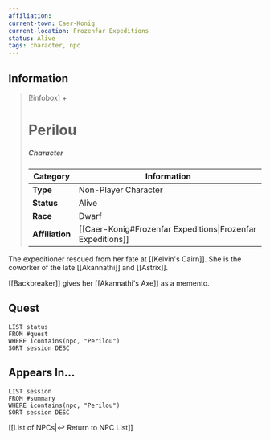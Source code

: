 ```yaml
---
affiliation:
current-town: Caer-Konig
current-location: Frozenfar Expeditions
status: Alive
tags: character, npc
---
```


## Information
> [!infobox] +
> # Perilou
> ##### Character
> | Category | Information |
> | ---- | ---- |
> | **Type** | Non-Player Character |
> | **Status** | Alive |
> | **Race** | Dwarf |
> | **Affiliation** | [[Caer-Konig#Frozenfar Expeditions\|Frozenfar Expeditions]] |

The expeditioner rescued from her fate at [[Kelvin's Cairn]]. She is the coworker of the late [[Akannathi]] and [[Astrix]].

[[Backbreaker]] gives her [[Akannathi's Axe]] as a memento.

## Quest

```dataview
LIST status
FROM #quest 
WHERE icontains(npc, "Perilou")
SORT session DESC
```

## Appears In...
```dataview
LIST session
FROM #summary
WHERE icontains(npc, "Perilou")
SORT session DESC
```

[[List of NPCs|↩️ Return to NPC List]]